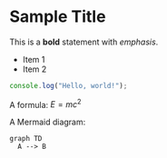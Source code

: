 # Sample Title

This is a **bold** statement with *emphasis*.

- Item 1
- Item 2

```js
console.log("Hello, world!");
```

A formula: $E = mc^2$

A Mermaid diagram:

```mermaid
graph TD
  A --> B
```
